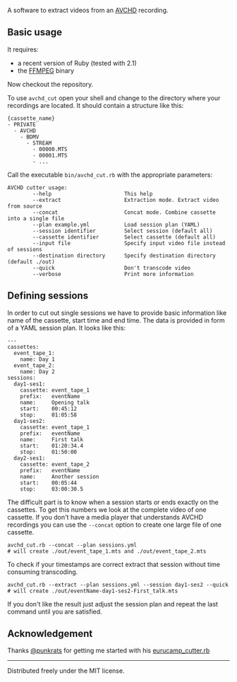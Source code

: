A software to extract videos from an
[AVCHD](http://en.wikipedia.org/wiki/AVCHD) recording.

## Basic usage

It requires:

  * a recent version of Ruby (tested with 2.1)
  * the [FFMPEG](http://ffmpeg.org/) binary

Now checkout the repository.

To use `avchd_cut` open your shell and change to the directory where your
recordings are located. It should contain a structure like this:

    {cassette_name}
    - PRIVATE
      - AVCHD
        - BDMV
          - STREAM
            - 00000.MTS
            - 00001.MTS
            - ...

Call the executable `bin/avchd_cut.rb` with the appropriate parameters:

    AVCHD cutter usage:
            --help                       This help
            --extract                    Extraction mode. Extract video from source
            --concat                     Concat mode. Combine cassette into a single file
            --plan example.yml           Load session plan (YAML)
            --session identifier         Select session (default all)
            --cassette identifier        Select cassette (default all)
            --input file                 Specify input video file instead of sessions
            --destination directory      Specify destination directory (default ./out)
            --quick                      Don't transcode video
            --verbose                    Print more information

## Defining sessions

In order to cut out single sessions we have to provide basic information like
name of the cassette, start time and end time. The data is provided in form
of a YAML session plan. It looks like this:

    ---
    cassettes:
      event_tape_1:
        name: Day 1
      event_tape_2:
        name: Day 2
    sessions:
      day1-ses1:
        cassette: event_tape_1
        prefix:   eventName
        name:     Opening talk
        start:    00:45:12
        stop:     01:05:58
      day1-ses2:
        cassette: event_tape_1
        prefix:   eventName
        name:     First talk
        start:    01:20:34.4
        stop:     01:50:00
      day2-ses1:
        cassette: event_tape_2
        prefix:   eventName
        name:     Another session
        start:    00:05:44
        stop:     03:00:30.5

The difficult part is to know when a session starts or ends exactly on the
cassettes. To get this numbers we look at the complete video of one cassette.
If you don't have a media player that understands AVCHD recordings you can
use the `--concat` option to create one large file of one cassette.

    avchd_cut.rb --concat --plan sessions.yml
    # will create ./out/event_tape_1.mts and ./out/event_tape_2.mts

To check if your timestamps are correct extract that session without time
consuming transcoding.

    avchd_cut.rb --extract --plan sessions.yml --session day1-ses2 --quick
    # will create ./out/eventName-day1-ses2-First_talk.mts

If you don't like the result just adjust the session plan and repeat the
last command until you are satisfied.

## Acknowledgement

Thanks [@punkrats](https://github.com/punkrats) for getting me started with
his [eurucamp_cutter.rb](https://gist.github.com/punkrats/58c958b70fa57fe0b576)

---

Distributed freely under the MIT license.
